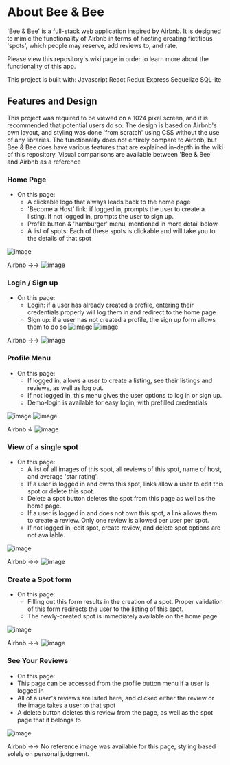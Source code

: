 # About Bee & Bee

'Bee & Bee' is a full-stack web application inspired by Airbnb. It is designed to mimic the functionality of Airbnb in terms of hosting creating fictitious 'spots', which people may reserve, add reviews to, and rate.

Please view this repository's wiki page in order to learn more about the functionality of this app. 

This project is built with:
Javascript
React
Redux
Express
Sequelize
SQL-ite

## Features and Design

This project was required to be viewed on a 1024 pixel screen, and it is recommended that potential users do so. The design is based on Airbnb's own layout, and styling was done 'from scratch' using CSS without the use of any libraries. The functionality does not entirely compare to Airbnb, but Bee & Bee does have various features that are explained in-depth in the wiki of this repository. Visual comparisons are available between 'Bee & Bee' and Airbnb as a reference

### Home Page

* On this page:
  * A clickable logo that always leads back to the home page
  * 'Become a Host' link: if logged in, prompts the user to create a listing. If not logged in, prompts the user to sign up.
  * Profile button & 'hamburger' menu, mentioned in more detail below. 
  * A list of spots: Each of these spots is clickable and will take you to the details of that spot

![image](https://user-images.githubusercontent.com/54010874/187216500-3e75c1ca-4642-4fc0-9b1d-43662b6e1185.png)

Airbnb →→
![image](https://user-images.githubusercontent.com/54010874/187216693-b736370e-9872-4ec0-812a-762619d3e949.png)

### Login / Sign up

* On this page:
  * Login: if a user has already created a profile, entering their credentials properly will log them in and redirect to the home page
  * Sign up: if a user has not created a profile, the sign up form allows them to do so 
![image](https://user-images.githubusercontent.com/54010874/187217593-e20f3977-1a48-474f-864c-06ad733bfcb6.png)
![image](https://user-images.githubusercontent.com/54010874/187220167-70ceb18c-52c4-479b-989a-61c8d7ee13da.png)

Airbnb →→
![image](https://user-images.githubusercontent.com/54010874/187217450-c0a485dd-bdf2-4781-994b-8df547742be6.png)

### Profile Menu

* On this page:
  * If logged in, allows a user to create a listing, see their listings and reviews, as well as log out. 
  * If not logged in, this menu gives the user options to log in or sign up.
  * Demo-login is available for easy login, with prefilled credentials

![image](https://user-images.githubusercontent.com/54010874/187220994-30ac5c11-a630-4d6e-853b-20b7cc5c1419.png)
![image](https://user-images.githubusercontent.com/54010874/187221066-5be59519-0db8-4756-9ebc-e9e0996cbec8.png)

Airbnb ↓
![image](https://user-images.githubusercontent.com/54010874/187221124-bd20e940-e74b-4f03-9b8a-3a88c469dffd.png)


### View of a single spot

* On this page:
  * A list of all images of this spot, all reviews of this spot, name of host, and average 'star rating'.
  * If a user is logged in and owns this spot, links allow a user to edit this spot or delete this spot.
  * Delete a spot button deletes the spot from this page as well as the home page.
  * If a user is logged in and does not own this spot, a link allows them to create a review. Only one review is allowed per user per spot.
  * If not logged in, edit spot, create review, and delete spot options are not available.

![image](https://user-images.githubusercontent.com/54010874/187216960-7ab98eb1-191e-446c-96ec-869b5a856935.png)

Airbnb →→
![image](https://user-images.githubusercontent.com/54010874/187217138-608c1390-41a1-4577-a0ec-54b261f5afb7.png)

### Create a Spot form

* On this page:
  * Filling out this form results in the creation of a spot. Proper validation of this form redirects the user to the listing of this spot.
  * The newly-created spot is immediately available on the home page

![image](https://user-images.githubusercontent.com/54010874/187218072-a5b0ead1-4712-48bb-9ceb-25d764d5aaff.png)

Airbnb →→
![image](https://user-images.githubusercontent.com/54010874/187217957-bafbb753-5a05-49a1-8c7d-d513558b3a23.png)

### See Your Reviews
 
* On this page:
 * This page can be accessed from the profile button menu if a user is logged in
 * All of a user's reviews are lsited here, and clicked either the review or the image takes a user to that spot
 * A delete button deletes this review from the page, as well as the spot page that it belongs to

![image](https://user-images.githubusercontent.com/54010874/187223221-40f0a2cc-ead7-42b2-902c-e96b0d3aabfb.png)

Airbnb →→ No reference image was available for this page, styling based solely on personal judgment.











